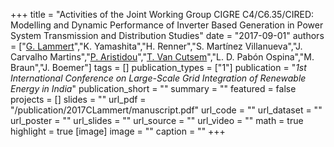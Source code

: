 +++
title = "Activities of the Joint Working Group CIGRE C4/C6.35/CIRED: Modelling and Dynamic Performance of Inverter Based Generation in Power System Transmission and Distribution Studies"
date = "2017-09-01"
authors = ["[G. Lammert](https://ieeexplore.ieee.org/author/37085378659)","K. Yamashita","H. Renner","S. Martínez Villanueva","J. Carvalho Martins","[P. Aristidou](https://sps.cut.ac.cy/authors/p-aristidou)","[T. Van Cutsem](https://scholar.google.com/citations?user=rFDmBaIAAAAJ)","L. D. Pabón Ospina","M. Braun","J. Boemer"]
tags = []
publication_types = ["1"]
publication = "_1st International Conference on Large-Scale Grid Integration of Renewable Energy in India_"
publication_short = ""
summary = ""
featured = false
projects = []
slides = ""
url_pdf = "/publication/2017CLammert/manuscript.pdf"
url_code = ""
url_dataset = ""
url_poster = ""
url_slides = ""
url_source = ""
url_video = ""
math = true
highlight = true
[image]
image = ""
caption = ""
+++

